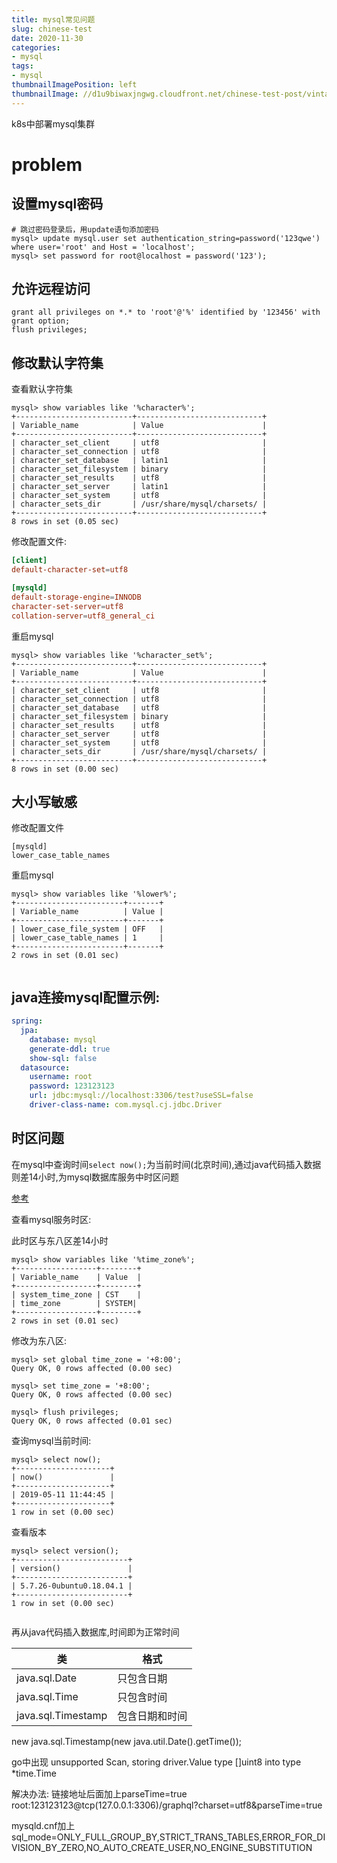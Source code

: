 ```yaml
---
title: mysql常见问题
slug: chinese-test
date: 2020-11-30
categories:
- mysql
tags:
- mysql
thumbnailImagePosition: left
thumbnailImage: //d1u9biwaxjngwg.cloudfront.net/chinese-test-post/vintage-140.jpg
---
```

k8s中部署mysql集群
<!--more-->



# problem

## 设置mysql密码

``` mysql
# 跳过密码登录后，用update语句添加密码
mysql> update mysql.user set authentication_string=password('123qwe') where user='root' and Host = 'localhost';
mysql> set password for root@localhost = password('123');
```

## 允许远程访问

``` mysql
grant all privileges on *.* to 'root'@'%' identified by '123456' with grant option;
flush privileges;
```

## 修改默认字符集

查看默认字符集

``` mysql
mysql> show variables like '%character%';
+--------------------------+----------------------------+
| Variable_name            | Value                      |
+--------------------------+----------------------------+
| character_set_client     | utf8                       |
| character_set_connection | utf8                       |
| character_set_database   | latin1                     |
| character_set_filesystem | binary                     |
| character_set_results    | utf8                       |
| character_set_server     | latin1                     |
| character_set_system     | utf8                       |
| character_sets_dir       | /usr/share/mysql/charsets/ |
+--------------------------+----------------------------+
8 rows in set (0.05 sec)
```

修改配置文件:
``` conf
[client]
default-character-set=utf8

[mysqld]
default-storage-engine=INNODB
character-set-server=utf8
collation-server=utf8_general_ci
```

重启mysql

``` mysql
mysql> show variables like '%character_set%';
+--------------------------+----------------------------+
| Variable_name            | Value                      |
+--------------------------+----------------------------+
| character_set_client     | utf8                       |
| character_set_connection | utf8                       |
| character_set_database   | utf8                       |
| character_set_filesystem | binary                     |
| character_set_results    | utf8                       |
| character_set_server     | utf8                       |
| character_set_system     | utf8                       |
| character_sets_dir       | /usr/share/mysql/charsets/ |
+--------------------------+----------------------------+
8 rows in set (0.00 sec)

```

## 大小写敏感

修改配置文件
```
[mysqld]
lower_case_table_names
```

重启mysql

``` mysql
mysql> show variables like '%lower%';
+------------------------+-------+
| Variable_name          | Value |
+------------------------+-------+
| lower_case_file_system | OFF   |
| lower_case_table_names | 1     |
+------------------------+-------+
2 rows in set (0.01 sec)


```

## java连接mysql配置示例:

``` yaml
spring:
  jpa:
    database: mysql
    generate-ddl: true
    show-sql: false
  datasource:
    username: root
    password: 123123123
    url: jdbc:mysql://localhost:3306/test?useSSL=false
    driver-class-name: com.mysql.cj.jdbc.Driver

```


## 时区问题

在mysql中查询时间`select now();`为当前时间(北京时间),通过java代码插入数据则差14小时,为mysql数据库服务中时区问题

[参考](https://blog.csdn.net/yjgithub/article/details/80404002)

查看mysql服务时区:

此时区与东八区差14小时
``` mysql
mysql> show variables like '%time_zone%';
+------------------+--------+
| Variable_name    | Value  |
+------------------+--------+
| system_time_zone | CST    |
| time_zone        | SYSTEM|
+------------------+--------+
2 rows in set (0.01 sec)
```

修改为东八区:

``` mysql
mysql> set global time_zone = '+8:00';
Query OK, 0 rows affected (0.00 sec)

mysql> set time_zone = '+8:00';
Query OK, 0 rows affected (0.00 sec)

mysql> flush privileges;
Query OK, 0 rows affected (0.01 sec)
```

查询mysql当前时间: 

``` mysql 
mysql> select now();
+---------------------+
| now()               |
+---------------------+
| 2019-05-11 11:44:45 |
+---------------------+
1 row in set (0.00 sec)

```
查看版本
``` mysql
mysql> select version();
+-------------------------+
| version()               |
+-------------------------+
| 5.7.26-0ubuntu0.18.04.1 |
+-------------------------+
1 row in set (0.00 sec)


```

再从java代码插入数据库,时间即为正常时间

| 类 | 格式 |
| --- | --- |
| java.sql.Date | 只包含日期 |
| java.sql.Time | 只包含时间 |
| java.sql.Timestamp | 包含日期和时间 |

new java.sql.Timestamp(new java.util.Date().getTime());

go中出现
unsupported Scan, storing driver.Value type []uint8 into type *time.Time

解决办法:
链接地址后面加上parseTime=true
root:123123123@tcp(127.0.0.1:3306)/graphql?charset=utf8&parseTime=true

mysqld.cnf加上
sql_mode=ONLY_FULL_GROUP_BY,STRICT_TRANS_TABLES,ERROR_FOR_DIVISION_BY_ZERO,NO_AUTO_CREATE_USER,NO_ENGINE_SUBSTITUTION


